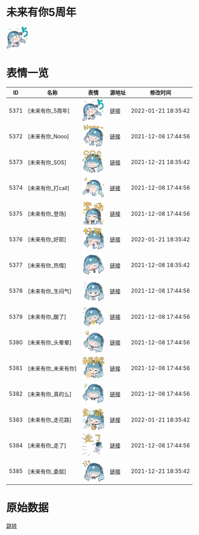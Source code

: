 # 未来有你5周年

<img src="./cover.png" height="60" alt="cover" />

# 表情一览

|ID|名称|表情|源地址|修改时间|
|----|----|----|----|----|
|5371|[未来有你_5周年]|<img src="./pic/005371_%5B未来有你_5周年%5D.png" height="60" alt="5周年"/>|[链接](http://i0.hdslb.com/bfs/emote/3bde32429e3b3d1ee5c6ee16a8f22ad81b09d28c.png)|2022-01-21 18:35:42|
|5372|[未来有你_Nooo]|<img src="./pic/005372_%5B未来有你_Nooo%5D.png" height="60" alt="Nooo"/>|[链接](http://i0.hdslb.com/bfs/emote/cd4f652d903eb5de15d6fa691ac19703c1331b50.png)|2021-12-08 17:44:56|
|5373|[未来有你_SOS]|<img src="./pic/005373_%5B未来有你_SOS%5D.png" height="60" alt="SOS"/>|[链接](http://i0.hdslb.com/bfs/emote/8a202afc947582bd5d2adb9dbc424eb112682201.png)|2021-12-21 18:35:42|
|5374|[未来有你_打call]|<img src="./pic/005374_%5B未来有你_打call%5D.png" height="60" alt="打call"/>|[链接](http://i0.hdslb.com/bfs/emote/c7517151da00e84041020a425d894ce0cfdc71f9.png)|2021-12-08 17:44:56|
|5375|[未来有你_登场]|<img src="./pic/005375_%5B未来有你_登场%5D.png" height="60" alt="登场"/>|[链接](http://i0.hdslb.com/bfs/emote/324834365a6c6f9d6743216e3a966180fa69ed34.png)|2021-12-08 17:44:56|
|5376|[未来有你_好耶]|<img src="./pic/005376_%5B未来有你_好耶%5D.png" height="60" alt="好耶"/>|[链接](http://i0.hdslb.com/bfs/emote/1fb5edb2322272f6979fcc516d3be07ce7102421.png)|2022-01-21 18:35:42|
|5377|[未来有你_热情]|<img src="./pic/005377_%5B未来有你_热情%5D.png" height="60" alt="热情"/>|[链接](http://i0.hdslb.com/bfs/emote/5d08e1e5d18fc5aa8879637f7734bff906bf2672.png)|2021-12-08 18:35:42|
|5378|[未来有你_生闷气]|<img src="./pic/005378_%5B未来有你_生闷气%5D.png" height="60" alt="生闷气"/>|[链接](http://i0.hdslb.com/bfs/emote/ae5d5f11418ad42dd50d6307b04f6d6c3c683688.png)|2021-12-08 17:44:56|
|5379|[未来有你_酸了]|<img src="./pic/005379_%5B未来有你_酸了%5D.png" height="60" alt="酸了"/>|[链接](http://i0.hdslb.com/bfs/emote/427bd747b928bc25adf244de04d8c8c5a463a04a.png)|2021-12-08 17:44:56|
|5380|[未来有你_头晕晕]|<img src="./pic/005380_%5B未来有你_头晕晕%5D.png" height="60" alt="头晕晕"/>|[链接](http://i0.hdslb.com/bfs/emote/1e06263c3d921849b0628a6f54d7f0730c41c70a.png)|2021-12-08 17:44:56|
|5381|[未来有你_未来有你]|<img src="./pic/005381_%5B未来有你_未来有你%5D.png" height="60" alt="未来有你"/>|[链接](http://i0.hdslb.com/bfs/emote/8dbe1dacd4b35677df256c1b1debe240b6f38fc0.png)|2021-12-08 17:44:56|
|5382|[未来有你_真的么]|<img src="./pic/005382_%5B未来有你_真的么%5D.png" height="60" alt="真的么"/>|[链接](http://i0.hdslb.com/bfs/emote/b8317e5c817e056bf76cddc9455c38d4b97e9107.png)|2021-12-08 17:44:56|
|5383|[未来有你_走花路]|<img src="./pic/005383_%5B未来有你_走花路%5D.png" height="60" alt="走花路"/>|[链接](http://i0.hdslb.com/bfs/emote/1d856b37db885e269c77efe404502efae524d135.png)|2022-01-21 18:35:42|
|5384|[未来有你_走了]|<img src="./pic/005384_%5B未来有你_走了%5D.png" height="60" alt="走了"/>|[链接](http://i0.hdslb.com/bfs/emote/2d0e8b7ae7ba8361630adf6a9a27875867de9544.png)|2021-12-08 17:44:56|
|5385|[未来有你_委屈]|<img src="./pic/005385_%5B未来有你_委屈%5D.png" height="60" alt="委屈"/>|[链接](http://i0.hdslb.com/bfs/emote/59812dea8b539e4f46d32ed1db0e65a38b46fa88.png)|2021-12-21 18:35:42|

# 原始数据

[跳转](./raw.json)

